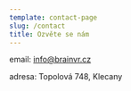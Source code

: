 ```yaml
---
template: contact-page
slug: /contact
title: Ozvěte se nám
---
```


email:  info@brainvr.cz

adresa: Topolová 748, Klecany

